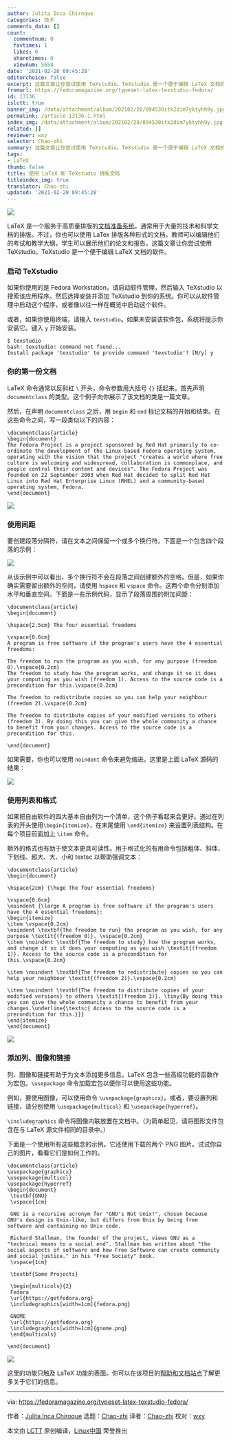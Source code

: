 ```yaml
---
author: Julita Inca Chiroque
categories: 技术
comments_data: []
count:
  commentnum: 0
  favtimes: 1
  likes: 0
  sharetimes: 0
  viewnum: 5658
date: '2021-02-20 09:45:28'
editorchoice: false
excerpt: 这篇文章让你尝试使用 TeXstudio。TeXstudio 是一个便于编辑 LaTeX 文档的软件。
fromurl: https://fedoramagazine.org/typeset-latex-texstudio-fedora/
id: 13136
islctt: true
banner_img: /data/attachment/album/202102/20/094530itk2dim7yktyhh9y.jpg
permalink: /article-13136-1.html
index_img: /data/attachment/album/202102/20/094530itk2dim7yktyhh9y.jpg.thumb.jpg
related: []
reviewer: wxy
selector: Chao-zhi
summary: 这篇文章让你尝试使用 TeXstudio。TeXstudio 是一个便于编辑 LaTeX 文档的软件。
tags:
- LaTeX
thumb: false
title: 使用 LaTeX 和 TeXstudio 排版文档
titleindex_img: true
translator: Chao-zhi
updated: '2021-02-20 09:45:28'
---
```


![](/data/attachment/album/202102/20/094530itk2dim7yktyhh9y.jpg)


LaTeX 是一个服务于高质量排版的[文档准备系统](http://www.latex-project.org/about/)。通常用于大量的技术和科学文档的排版。不过，你也可以使用 LaTex 排版各种形式的文档。教师可以编辑他们的考试和教学大纲，学生可以展示他们的论文和报告。这篇文章让你尝试使用 TeXstudio。TeXstudio 是一个便于编辑 LaTeX 文档的软件。


### 启动 TeXstudio


如果你使用的是 Fedora Workstation，请启动软件管理，然后输入 TeXstudio 以搜索该应用程序。然后选择安装并添加 TeXstudio 到你的系统。你可以从软件管理中启动这个程序，或者像以往一样在概览中启动这个软件。


或者，如果你使用终端，请输入 `texstudio`。如果未安装该软件包，系统将提示你安装它。键入 `y` 开始安装。



```
$ texstudio
bash: texstudio: command not found...
Install package 'texstudio' to provide command 'texstudio'? [N/y] y

```

### 你的第一份文档


LaTeX 命令通常以反斜杠 `\` 开头，命令参数用大括号 `{}` 括起来。首先声明 `documentclass` 的类型。这个例子向你展示了该文档的类是一篇文章。


然后，在声明 `documentclass` 之后，用 `begin` 和 `end` 标记文档的开始和结束。在这些命令之间，写一段类似以下的内容：



```
\documentclass{article}
\begin{document}
The Fedora Project is a project sponsored by Red Hat primarily to co-ordinate the development of the Linux-based Fedora operating system, operating with the vision that the project "creates a world where free culture is welcoming and widespread, collaboration is commonplace, and people control their content and devices". The Fedora Project was founded on 22 September 2003 when Red Hat decided to split Red Hat Linux into Red Hat Enterprise Linux (RHEL) and a community-based operating system, Fedora.
\end{document}

```

![](/data/attachment/album/202102/20/094530pmsifrnmssjsigzz.png)


### 使用间距


要创建段落分隔符，请在文本之间保留一个或多个换行符。下面是一个包含四个段落的示例：


![](/data/attachment/album/202102/20/094531g3hfhbpyzg6ggybb.png)


从该示例中可以看出，多个换行符不会在段落之间创建额外的空格。但是，如果你确实需要留出额外的空间，请使用 `hspace` 和 `vspace` 命令。这两个命令分别添加水平和垂直空间。下面是一些示例代码，显示了段落周围的附加间距：



```
\documentclass{article}
\begin{document}

\hspace{2.5cm} The four essential freedoms

\vspace{0.6cm} 
A program is free software if the program's users have the 4 essential freedoms:

The freedom to run the program as you wish, for any purpose (freedom 0).\vspace{0.2cm} 
The freedom to study how the program works, and change it so it does your computing as you wish (freedom 1). Access to the source code is a precondition for this.\vspace{0.2cm}

The freedom to redistribute copies so you can help your neighbour (freedom 2).\vspace{0.2cm}

The freedom to distribute copies of your modified versions to others (freedom 3). By doing this you can give the whole community a chance to benefit from your changes. Access to the source code is a precondition for this.

\end{document}

```

如果需要，你也可以使用 `noindent` 命令来避免缩进。这里是上面 LaTeX 源码的结果：


![](/data/attachment/album/202102/20/094533wbp84btnha08st60.png)


### 使用列表和格式


如果把自由软件的四大基本自由列为一个清单，这个例子看起来会更好。通过在列表的开头使用`\begin{itemize}`，在末尾使用 `\end{itemize}` 来设置列表结构。在每个项目前面加上 `\item` 命令。


额外的格式也有助于使文本更具可读性。用于格式化的有用命令包括粗体、斜体、下划线、超大、大、小和 textsc 以帮助强调文本：



```
\documentclass{article}
\begin{document}

\hspace{2cm} {\huge The four essential freedoms}

\vspace{0.6cm} 
\noindent {\large A program is free software if the program's users have the 4 essential freedoms}:
\begin{itemize}
\item \vspace{0.2cm} 
\noindent \textbf{The freedom to run} the program as you wish, for any purpose \textit{(freedom 0)}. \vspace{0.2cm} 
\item \noindent \textbf{The freedom to study} how the program works, and change it so it does your computing as you wish \textit{(freedom 1)}. Access to the source code is a precondition for this.\vspace{0.2cm}

\item \noindent \textbf{The freedom to redistribute} copies so you can help your neighbour \textit{(freedom 2)}.\vspace{0.2cm}

\item \noindent \textbf{The freedom to distribute copies of your modified versions} to others \textit{(freedom 3)}. \tiny{By doing this you can give the whole community a chance to benefit from your changes.\underline{\textsc{ Access to the source code is a precondition for this.}}}
\end{itemize}
\end{document}

```

![](/data/attachment/album/202102/20/094534d4t0s5q504tkj4i6.png)


### 添加列、图像和链接


列、图像和链接有助于为文本添加更多信息。LaTeX 包含一些高级功能的函数作为宏包。`\usepackage` 命令加载宏包以便你可以使用这些功能。


例如，要使用图像，可以使用命令 `\usepackage{graphicx}`。或者，要设置列和链接，请分别使用 `\usepackage{multicol}` 和 `\usepackage{hyperref}`。


`\includegraphics` 命令将图像内联放置在文档中。（为简单起见，请将图形文件包含在与 LaTeX 源文件相同的目录中。）


下面是一个使用所有这些概念的示例。它还使用下载的两个 PNG 图片。试试你自己的图片，看看它们是如何工作的。



```
\documentclass{article} 
\usepackage{graphicx}
\usepackage{multicol}
\usepackage{hyperref}
\begin{document} 
 \textbf{GNU}
 \vspace{1cm}

 GNU is a recursive acronym for "GNU's Not Unix!", chosen because GNU's design is Unix-like, but differs from Unix by being free software and containing no Unix code.

 Richard Stallman, the founder of the project, views GNU as a "technical means to a social end". Stallman has written about "the social aspects of software and how Free Software can create community and social justice." in his "Free Society" book.
 \vspace{1cm}

 \textbf{Some Projects}

 \begin{multicols}{2}
 Fedora
 \url{https://getfedora.org}
 \includegraphics[width=1cm]{fedora.png}

 GNOME
 \url{https://getfedora.org}
 \includegraphics[width=1cm]{gnome.png}
 \end{multicols} 

\end{document}

```

![](/data/attachment/album/202102/20/094535j3bhb9s3js3vo3b3.png)


这里的功能只触及 LaTeX 功能的表面。你可以在该项目的[帮助和文档站点](https://www.latex-project.org/help/)了解更多关于它们的信息。




---


via: <https://fedoramagazine.org/typeset-latex-texstudio-fedora/>


作者：[Julita Inca Chiroque](https://fedoramagazine.org/author/yulytas/) 选题：[Chao-zhi](https://github.com/Chao-zhi) 译者：[Chao-zhi](https://github.com/Chao-zhi) 校对：[wxy](https://github.com/wxy)


本文由 [LCTT](https://github.com/LCTT/TranslateProject) 原创编译，[Linux中国](https://linux.cn/) 荣誉推出
